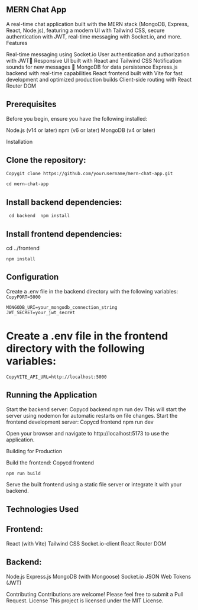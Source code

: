 ## MERN Chat App

A real-time chat application built with the MERN stack (MongoDB, Express, React, Node.js), featuring a modern UI with Tailwind CSS, secure authentication with JWT, real-time messaging with Socket.io, and more.
Features

Real-time messaging using Socket.io
User authentication and authorization with JWT👤
Responsive UI built with React and Tailwind CSS
Notification sounds for new messages 📩
MongoDB for data persistence
Express.js backend with real-time capabilities
React frontend built with Vite for fast development and optimized production builds
Client-side routing with React Router DOM

## Prerequisites

Before you begin, ensure you have the following installed:

Node.js (v14 or later)
npm (v6 or later)
MongoDB (v4 or later)

Installation

## Clone the repository:

`Copygit clone https://github.com/yourusername/mern-chat-app.git`

`cd mern-chat-app`

## Install backend dependencies:

` cd backend  npm install`

## Install frontend dependencies:

cd ../frontend

`npm install`

## Configuration

Create a .env file in the backend directory with the following variables:
`CopyPORT=5000`

```
MONGODB_URI=your_mongodb_connection_string
JWT_SECRET=your_jwt_secret
```

# Create a .env file in the frontend directory with the following variables:

`CopyVITE_API_URL=http://localhost:5000`

## Running the Application

Start the backend server:
Copycd backend
npm run dev
This will start the server using nodemon for automatic restarts on file changes.
Start the frontend development server:
Copycd frontend
npm run dev

Open your browser and navigate to http://localhost:5173 to use the application.

Building for Production

Build the frontend:
Copycd frontend

`npm run build`

Serve the built frontend using a static file server or integrate it with your backend.

## Technologies Used

## Frontend:

React (with Vite)
Tailwind CSS
Socket.io-client
React Router DOM

## Backend:

Node.js
Express.js
MongoDB (with Mongoose)
Socket.io
JSON Web Tokens (JWT)

Contributing
Contributions are welcome! Please feel free to submit a Pull Request.
License
This project is licensed under the MIT License.
